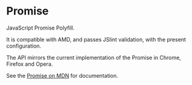Promise
=======

JavaScript Promise Polyfill.

It is compatible with AMD, and passes JSlint validation, with the present configuration.

The API mirrors the current implementation of the Promise in Chrome, Firefox and Opera.

See the [Promise on MDN](https://developer.mozilla.org/en-US/docs/Web/JavaScript/Reference/Global_Objects/Promise) for
documentation.
